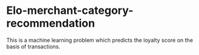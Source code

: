# Elo-merchant-category-recommendation
This is a machine learning problem which predicts  the loyalty score on the basis of transactions.
